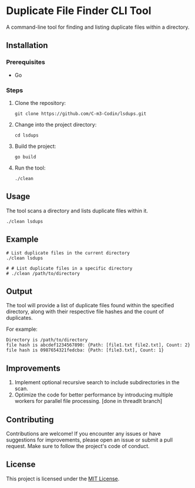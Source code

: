# Duplicate File Finder CLI Tool

A command-line tool for finding and listing duplicate files within a directory.

## Installation

### Prerequisites

- Go 

### Steps

1. Clone the repository:

   ```shell
   git clone https://github.com/C-m3-Codin/lsdups.git
   ```

2. Change into the project directory:

   ```shell
   cd lsdups
   ```

3. Build the project:

   ```shell
   go build
   ```

4. Run the tool:

   ```shell
   ./clean
   ```

## Usage

The tool scans a directory and lists duplicate files within it.

```shell
./clean lsdups
```

<!-- Replace `[directory]` with the path to the directory you want to scan. If no directory is provided, the current directory will be scanned by default. -->

## Example

```shell
# List duplicate files in the current directory
./clean lsdups

# # List duplicate files in a specific directory
# ./clean /path/to/directory
```

## Output

The tool will provide a list of duplicate files found within the specified directory, along with their respective file hashes and the count of duplicates.

For example:

```shell
Directory is /path/to/directory
file hash is abcdef1234567890: {Path: [file1.txt file2.txt], Count: 2}
file hash is 0987654321fedcba: {Path: [file3.txt], Count: 1}
```

## Improvements

1. Implement optional recursive search to include subdirectories in the scan.
2. Optimize the code for better performance by introducing multiple workers for parallel file processing. [done in threadIt branch]


## Contributing

Contributions are welcome! If you encounter any issues or have suggestions for improvements, please open an issue or submit a pull request. Make sure to follow the project's code of conduct.

## License

This project is licensed under the [MIT License](LICENSE).

